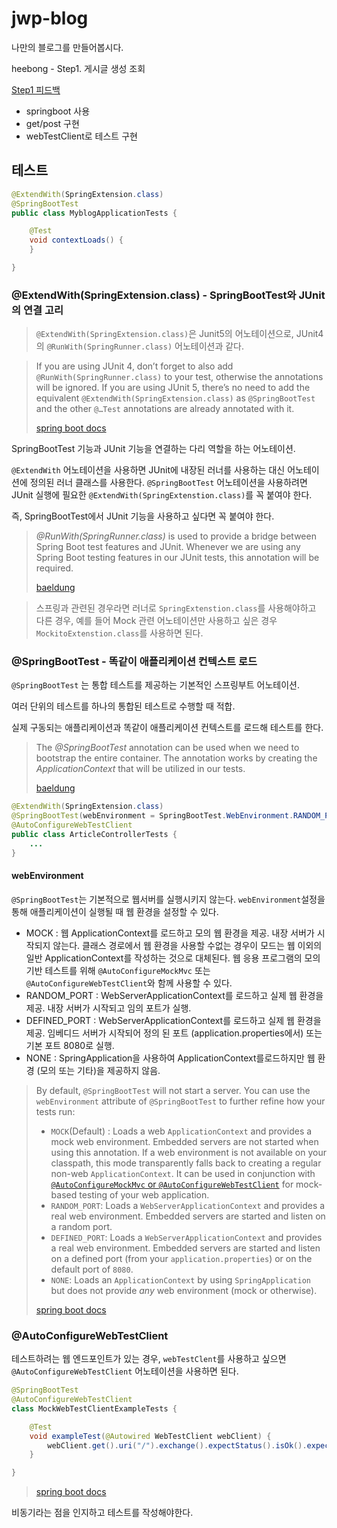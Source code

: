 # jwp-blog
나만의 블로그를 만들어봅시다.

heebong - Step1. 게시글 생성 조회

[Step1 피드백](https://github.com/woowacourse/jwp-blog/pull/6)

* springboot 사용
* get/post 구현
* webTestClient로 테스트 구현



## 테스트

```java
@ExtendWith(SpringExtension.class)
@SpringBootTest
public class MyblogApplicationTests {

    @Test
    void contextLoads() {
    }

}
```

### @ExtendWith(SpringExtension.class) - SpringBootTest와 JUnit의 연결 고리

> `@ExtendWith(SpringExtension.class)`은 Junit5의 어노테이션으로, JUnit4의 `@RunWith(SpringRunner.class)` 어노테이션과 같다.

> If you are using JUnit 4, don’t forget to also add `@RunWith(SpringRunner.class)` to your test, otherwise the annotations will be ignored. If you are using JUnit 5, there’s no need to add the equivalent `@ExtendWith(SpringExtension.class)` as `@SpringBootTest` and the other `@…Test` annotations are already annotated with it.
>
> [spring boot docs](https://docs.spring.io/spring-boot/docs/current/reference/html/spring-boot-features.html#boot-features-testing)

SpringBootTest 기능과 JUnit 기능을 연결하는 다리 역할을 하는 어노테이션.

`@ExtendWith` 어노테이션을 사용하면 JUnit에 내장된 러너를 사용하는 대신 어노테이션에 정의된 러너 클래스를 사용한다. `@SpringBootTest` 어노테이션을 사용하려면 JUnit 실행에 필요한 `@ExtendWith(SpringExtenstion.class)`를 꼭 붙여야 한다.

즉, SpringBootTest에서 JUnit 기능을 사용하고 싶다면 꼭 붙여야 한다.

> *@RunWith(SpringRunner.class)* is used to provide a bridge between Spring Boot test features and JUnit. Whenever we are using any Spring Boot testing features in our JUnit tests, this annotation will be required.
>
> [baeldung](https://www.baeldung.com/spring-boot-testing)



> 스프링과 관련된 경우라면 러너로 `SpringExtenstion.class`를 사용해야하고 다른 경우, 예를 들어 Mock 관련 어노테이션만 사용하고 싶은 경우 `MockitoExtenstion.class`를 사용하면 된다.





### @SpringBootTest - 똑같이 애플리케이션 컨텍스트 로드

`@SpringBootTest` 는 통합 테스트를 제공하는 기본적인 스프링부트 어노테이션.

여러 단위의 테스트를 하나의 통합된 테스트로 수행할 때 적합.

실제 구동되는 애플리케이션과 똑같이 애플리케이션 컨텍스트를 로드해 테스트를 한다.

> The *@SpringBootTest* annotation can be used when we need to bootstrap the entire container. The annotation works by creating the *ApplicationContext* that will be utilized in our tests.
>
> [baeldung](https://www.baeldung.com/spring-boot-testing)



```java
@ExtendWith(SpringExtension.class)
@SpringBootTest(webEnvironment = SpringBootTest.WebEnvironment.RANDOM_PORT)
@AutoConfigureWebTestClient
public class ArticleControllerTests {
    ...
}
```



#### webEnvironment

`@SpringBootTest`는 기본적으로 웹서버를 실행시키지 않는다. `webEnvironment`설정을 통해 애플리케이션이 실행될 때 웹 환경을 설정할 수 있다. 

* MOCK : 웹 ApplicationContext를 로드하고 모의 웹 환경을 제공. 내장 서버가 시작되지 않는다. 클래스 경로에서 웹 환경을 사용할 수없는 경우이 모드는 웹 이외의 일반 ApplicationContext를 작성하는 것으로 대체된다. 웹 응용 프로그램의 모의 기반 테스트를 위해 `@AutoConfigureMockMvc` 또는 `@AutoConfigureWebTestClient`와 함께 사용할 수 있다.
* RANDOM_PORT : WebServerApplicationContext를 로드하고 실제 웹 환경을 제공. 내장 서버가 시작되고 임의 포트가 실행.
* DEFINED_PORT : WebServerApplicationContext를 로드하고 실제 웹 환경을 제공. 임베디드 서버가 시작되어 정의 된 포트 (application.properties에서) 또는 기본 포트 8080로 실행.
* NONE : SpringApplication을 사용하여 ApplicationContext를로드하지만 웹 환경 (모의 또는 기타)을 제공하지 않음.

> By default, `@SpringBootTest` will not start a server. You can use the `webEnvironment` attribute of `@SpringBootTest` to further refine how your tests run:
>
> - `MOCK`(Default) : Loads a web `ApplicationContext` and provides a mock web environment. Embedded servers are not started when using this annotation. If a web environment is not available on your classpath, this mode transparently falls back to creating a regular non-web `ApplicationContext`. It can be used in conjunction with [`@AutoConfigureMockMvc` or `@AutoConfigureWebTestClient`](https://docs.spring.io/spring-boot/docs/current/reference/html/spring-boot-features.html#boot-features-testing-spring-boot-applications-testing-with-mock-environment) for mock-based testing of your web application.
> - `RANDOM_PORT`: Loads a `WebServerApplicationContext` and provides a real web environment. Embedded servers are started and listen on a random port.
> - `DEFINED_PORT`: Loads a `WebServerApplicationContext` and provides a real web environment. Embedded servers are started and listen on a defined port (from your `application.properties`) or on the default port of `8080`.
> - `NONE`: Loads an `ApplicationContext` by using `SpringApplication` but does not provide *any* web environment (mock or otherwise).
>
> [spring boot docs](https://docs.spring.io/spring-boot/docs/current/reference/html/spring-boot-features.html#boot-features-testing-spring-boot-applications)



### @AutoConfigureWebTestClient

테스트하려는 웹 엔드포인트가 있는 경우, `webTestClent`를 사용하고 싶으면 `@AutoConfigureWebTestClient` 어노테이션을 사용하면 된다.

```java
@SpringBootTest
@AutoConfigureWebTestClient
class MockWebTestClientExampleTests {

    @Test
    void exampleTest(@Autowired WebTestClient webClient) {
        webClient.get().uri("/").exchange().expectStatus().isOk().expectBody(String.class).isEqualTo("Hello World");
    }

}
```

> [spring boot docs](https://docs.spring.io/spring-boot/docs/current/reference/html/spring-boot-features.html#boot-features-testing-spring-boot-applications-testing-with-mock-environment)

비동기라는 점을 인지하고 테스트를 작성해야한다.